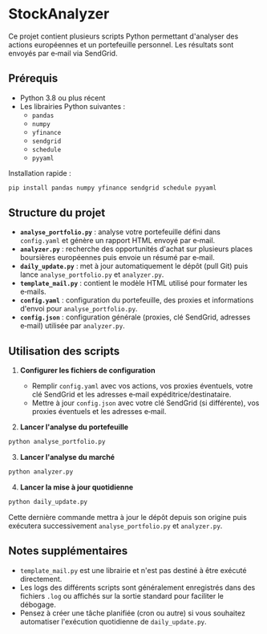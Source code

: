 # StockAnalyzer

Ce projet contient plusieurs scripts Python permettant d'analyser des actions européennes et un portefeuille personnel. Les résultats sont envoyés par e‑mail via SendGrid.

## Prérequis

- Python 3.8 ou plus récent
- Les librairies Python suivantes :
  - `pandas`
  - `numpy`
  - `yfinance`
  - `sendgrid`
  - `schedule`
  - `pyyaml`

Installation rapide :

```bash
pip install pandas numpy yfinance sendgrid schedule pyyaml
```

## Structure du projet

- **`analyse_portfolio.py`** : analyse votre portefeuille défini dans `config.yaml` et génère un rapport HTML envoyé par e‑mail.
- **`analyzer.py`** : recherche des opportunités d'achat sur plusieurs places boursières européennes puis envoie un résumé par e‑mail.
- **`daily_update.py`** : met à jour automatiquement le dépôt (pull Git) puis lance `analyse_portfolio.py` et `analyzer.py`.
- **`template_mail.py`** : contient le modèle HTML utilisé pour formater les e‑mails.
- **`config.yaml`** : configuration du portefeuille, des proxies et informations d'envoi pour `analyse_portfolio.py`.
- **`config.json`** : configuration générale (proxies, clé SendGrid, adresses e‑mail) utilisée par `analyzer.py`.

## Utilisation des scripts

1. **Configurer les fichiers de configuration**
   - Remplir `config.yaml` avec vos actions, vos proxies éventuels, votre clé SendGrid et les adresses e‑mail expéditrice/destinataire.
   - Mettre à jour `config.json` avec votre clé SendGrid (si différente), vos proxies éventuels et les adresses e‑mail.

2. **Lancer l'analyse du portefeuille**

```bash
python analyse_portfolio.py
```

3. **Lancer l'analyse du marché**

```bash
python analyzer.py
```

4. **Lancer la mise à jour quotidienne**

```bash
python daily_update.py
```

Cette dernière commande mettra à jour le dépôt depuis son origine puis exécutera successivement `analyse_portfolio.py` et `analyzer.py`.

## Notes supplémentaires

- `template_mail.py` est une librairie et n'est pas destiné à être exécuté directement.
- Les logs des différents scripts sont généralement enregistrés dans des fichiers `.log` ou affichés sur la sortie standard pour faciliter le débogage.
- Pensez à créer une tâche planifiée (cron ou autre) si vous souhaitez automatiser l'exécution quotidienne de `daily_update.py`.

